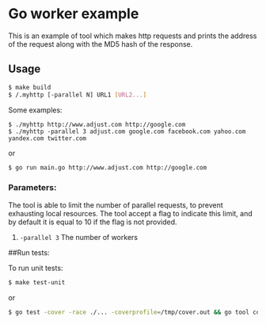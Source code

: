 # Go worker example

This is an example of tool which makes http requests and prints the address of the
request along with the MD5 hash of the response.

## Usage

```bash
$ make build
$ /.myhttp [-parallel N] URL1 [URL2...]
```

Some examples: 

```
$ ./myhttp http://www.adjust.com http://google.com
$ ./myhttp -parallel 3 adjust.com google.com facebook.com yahoo.com yandex.com twitter.com
```

or 
```bash
$ go run main.go http://www.adjust.com http://google.com
```

### Parameters:

The tool is able to limit the number of parallel requests, to prevent
exhausting local resources. The tool accept a flag to indicate this limit, and
by default it is equal to 10 if the flag is not provided.

1. `-parallel 3` The number of workers


##Run tests:

To run unit tests:

```bash
$ make test-unit
```

or

```bash
$ go test -cover -race ./... -coverprofile=/tmp/cover.out && go tool cover -html=/tmp/cover.out
```
